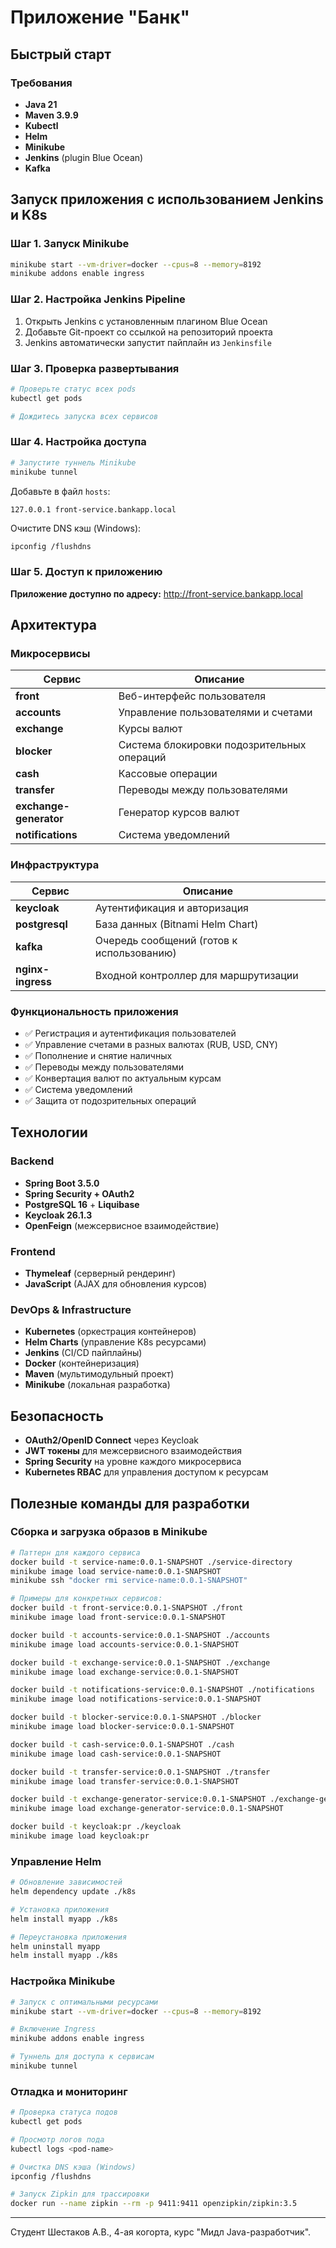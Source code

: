# Приложение "Банк"

## Быстрый старт

### Требования
- **Java 21**
- **Maven 3.9.9**
- **Kubectl**
- **Helm**
- **Minikube**
- **Jenkins** (plugin Blue Ocean)
- **Kafka**

## Запуск приложения с использованием Jenkins и K8s

### Шаг 1. Запуск Minikube
```bash
minikube start --vm-driver=docker --cpus=8 --memory=8192
minikube addons enable ingress
```

### Шаг 2. Настройка Jenkins Pipeline
1. Открыть Jenkins с установленным плагином Blue Ocean
2. Добавьте Git-проект со ссылкой на репозиторий проекта
3. Jenkins автоматически запустит пайплайн из `Jenkinsfile`

### Шаг 3. Проверка развертывания
```bash
# Проверьте статус всех pods
kubectl get pods

# Дождитесь запуска всех сервисов
```

### Шаг 4. Настройка доступа
```bash
# Запустите туннель Minikube
minikube tunnel
```

Добавьте в файл `hosts`:
```
127.0.0.1 front-service.bankapp.local
```

Очистите DNS кэш (Windows):
```bash
ipconfig /flushdns
```

### Шаг 5. Доступ к приложению
**Приложение доступно по адресу:** http://front-service.bankapp.local

## Архитектура

### Микросервисы
| Сервис | Описание |
|--------|----------|
| **front** | Веб-интерфейс пользователя |
| **accounts** | Управление пользователями и счетами |
| **exchange** | Курсы валют |
| **blocker** | Система блокировки подозрительных операций |
| **cash** | Кассовые операции |
| **transfer** | Переводы между пользователями |
| **exchange-generator** | Генератор курсов валют |
| **notifications** | Система уведомлений |

### Инфраструктура
| Сервис | Описание |
|--------|----------|
| **keycloak** | Аутентификация и авторизация |
| **postgresql** | База данных (Bitnami Helm Chart) |
| **kafka** | Очередь сообщений (готов к использованию) |
| **nginx-ingress** | Входной контроллер для маршрутизации |

### Функциональность приложения
- ✅ Регистрация и аутентификация пользователей
- ✅ Управление счетами в разных валютах (RUB, USD, CNY)
- ✅ Пополнение и снятие наличных
- ✅ Переводы между пользователями
- ✅ Конвертация валют по актуальным курсам
- ✅ Система уведомлений
- ✅ Защита от подозрительных операций

##  Технологии
### Backend
- **Spring Boot 3.5.0**
- **Spring Security + OAuth2** 
- **PostgreSQL 16** + **Liquibase**
- **Keycloak 26.1.3**
- **OpenFeign** (межсервисное взаимодействие)
### Frontend
- **Thymeleaf** (серверный рендеринг)
- **JavaScript** (AJAX для обновления курсов)
### DevOps & Infrastructure
- **Kubernetes** (оркестрация контейнеров)
- **Helm Charts** (управление K8s ресурсами)
- **Jenkins** (CI/CD пайплайны)
- **Docker** (контейнеризация)
- **Maven** (мультимодульный проект)
- **Minikube** (локальная разработка)
## Безопасность
- **OAuth2/OpenID Connect** через Keycloak
- **JWT токены** для межсервисного взаимодействия
- **Spring Security** на уровне каждого микросервиса
- **Kubernetes RBAC** для управления доступом к ресурсам

## Полезные команды для разработки

### Сборка и загрузка образов в Minikube
```bash
# Паттерн для каждого сервиса
docker build -t service-name:0.0.1-SNAPSHOT ./service-directory
minikube image load service-name:0.0.1-SNAPSHOT  
minikube ssh "docker rmi service-name:0.0.1-SNAPSHOT"

# Примеры для конкретных сервисов:
docker build -t front-service:0.0.1-SNAPSHOT ./front
minikube image load front-service:0.0.1-SNAPSHOT

docker build -t accounts-service:0.0.1-SNAPSHOT ./accounts
minikube image load accounts-service:0.0.1-SNAPSHOT

docker build -t exchange-service:0.0.1-SNAPSHOT ./exchange
minikube image load exchange-service:0.0.1-SNAPSHOT

docker build -t notifications-service:0.0.1-SNAPSHOT ./notifications
minikube image load notifications-service:0.0.1-SNAPSHOT

docker build -t blocker-service:0.0.1-SNAPSHOT ./blocker
minikube image load blocker-service:0.0.1-SNAPSHOT

docker build -t cash-service:0.0.1-SNAPSHOT ./cash
minikube image load cash-service:0.0.1-SNAPSHOT

docker build -t transfer-service:0.0.1-SNAPSHOT ./transfer
minikube image load transfer-service:0.0.1-SNAPSHOT

docker build -t exchange-generator-service:0.0.1-SNAPSHOT ./exchange-generator
minikube image load exchange-generator-service:0.0.1-SNAPSHOT

docker build -t keycloak:pr ./keycloak
minikube image load keycloak:pr
```

### Управление Helm
```bash
# Обновление зависимостей
helm dependency update ./k8s

# Установка приложения
helm install myapp ./k8s

# Переустановка приложения
helm uninstall myapp
helm install myapp ./k8s
```

### Настройка Minikube
```bash
# Запуск с оптимальными ресурсами
minikube start --vm-driver=docker --cpus=8 --memory=8192

# Включение Ingress
minikube addons enable ingress

# Туннель для доступа к сервисам
minikube tunnel
```

### Отладка и мониторинг
```bash
# Проверка статуса подов
kubectl get pods

# Просмотр логов пода
kubectl logs <pod-name>

# Очистка DNS кэша (Windows)
ipconfig /flushdns

# Запуск Zipkin для трассировки
docker run --name zipkin --rm -p 9411:9411 openzipkin/zipkin:3.5
```

---

Студент Шестаков А.В., 4-ая когорта, курс "Мидл Java-разработчик".
